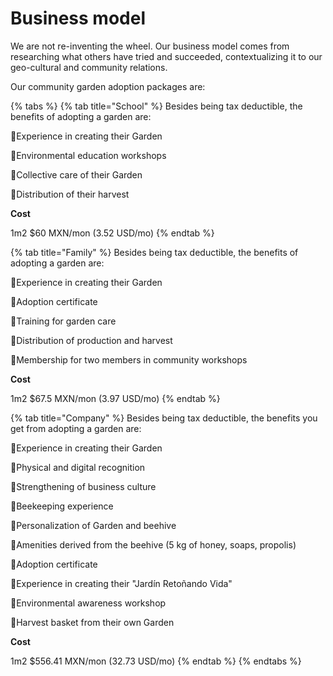 # Business model

We are not re-inventing the wheel. Our business model comes from researching what others have tried and succeeded, contextualizing it to our geo-cultural and community relations.

Our community garden adoption packages are:

{% tabs %}
{% tab title="School" %}
Besides being tax deductible, the benefits of adopting a garden are:

🌻Experience in creating their Garden

🌻Environmental education workshops

🌻Collective care of their Garden

🌻Distribution of their harvest

**Cost**

1m2 $60 MXN/mon (3.52 USD/mo)
{% endtab %}

{% tab title="Family" %}
Besides being tax deductible, the benefits of adopting a garden are:

🌻Experience in creating their Garden

🌻Adoption certificate

🌻Training for garden care

🌻Distribution of production and harvest

🌻Membership for two members in community workshops

**Cost**

1m2 $67.5 MXN/mon (3.97 USD/mo)
{% endtab %}

{% tab title="Company" %}
Besides being tax deductible, the benefits you get from adopting a garden are:

🌻Experience in creating their Garden

🌻Physical and digital recognition

🌻Strengthening of business culture

🌻Beekeeping experience

🌻Personalization of Garden and beehive

🌻Amenities derived from the beehive (5 kg of honey, soaps, propolis)

🌻Adoption certificate

🌻Experience in creating their "Jardín Retoñando Vida"

🌻Environmental awareness workshop

🌻Harvest basket from their own Garden

**Cost**

1m2 $556.41 MXN/mon (32.73 USD/mo)
{% endtab %}
{% endtabs %}
